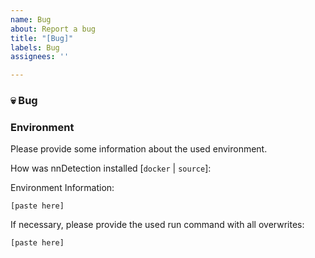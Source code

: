 ```yaml
---
name: Bug
about: Report a bug
title: "[Bug]"
labels: Bug
assignees: ''

---
```


### :skull: Bug
<!-- Please provide a short and cleaer describtion of the bug. What happens? What should happen? If applicable, please include the full error message. -->

### Environment
Please provide some information about the used environment.

<!--
Please run the following command to collect environment information and paste them below:

If nnDetection is already installed:
```bash
nndet_env
```

otherwise execute the script directly from the nndetection source folder:
```bash
python scripts/utils.py
```
-->
How was nnDetection installed [`docker` | `source`]:


Environment Information:
```text
[paste here]
```

If necessary, please provide the used run command with all overwrites:
```text
[paste here]
```
